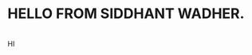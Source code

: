 
<html lang="en">
<head>
    <meta charset="UTF-8">
    <meta name="viewport" content="width=device-width, initial-scale=1.0">
<!--     <title>Document</title> -->
</head>
<body>
    <h1>HELLO FROM SIDDHANT WADHER.</h1><br>
    HI

</body>
</html>
